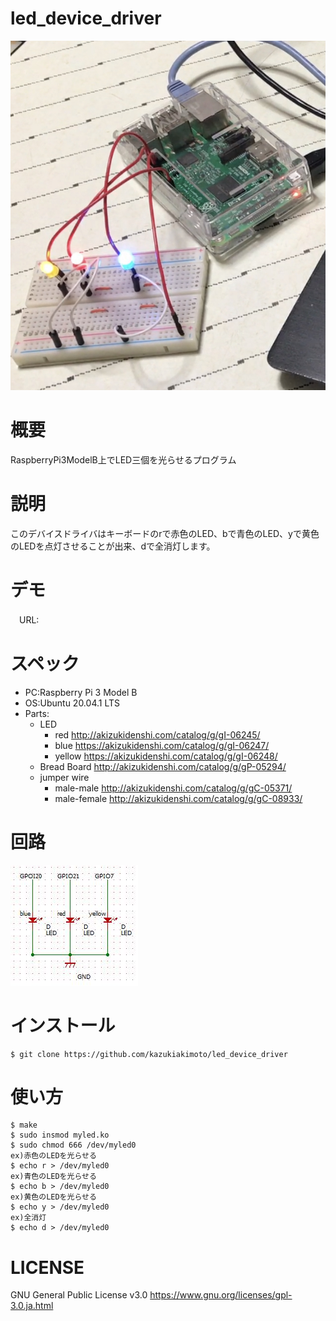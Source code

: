 # led_device_driver
![Alt](https://github.com/kazukiakimoto/led_device_driver/blob/master/image/IMG_6012.PNG)

# 概要
RaspberryPi3ModelB上でLED三個を光らせるプログラム

# 説明
このデバイスドライバはキーボードのrで赤色のLED、bで青色のLED、yで黄色のLEDを点灯させることが出来、dで全消灯します。

# デモ
　URL:
 
# スペック
- PC:Raspberry Pi 3 Model B  
- OS:Ubuntu 20.04.1 LTS  
- Parts:
  - LED  
    - red http://akizukidenshi.com/catalog/g/gI-06245/ 
    - blue https://akizukidenshi.com/catalog/g/gI-06247/  
    - yellow https://akizukidenshi.com/catalog/g/gI-06248/  
  - Bread Board http://akizukidenshi.com/catalog/g/gP-05294/  
  - jumper wire 
    - male-male http://akizukidenshi.com/catalog/g/gC-05371/  
    - male-female http://akizukidenshi.com/catalog/g/gC-08933/  
# 回路
![Alt](https://github.com/kazukiakimoto/led_device_driver/blob/master/image/%E3%82%AD%E3%83%A3%E3%83%97%E3%83%81%E3%83%A3.JPG)

# インストール
~~~
$ git clone https://github.com/kazukiakimoto/led_device_driver
~~~

# 使い方
~~~
$ make
$ sudo insmod myled.ko  
$ sudo chmod 666 /dev/myled0 
ex)赤色のLEDを光らせる
$ echo r > /dev/myled0
ex)青色のLEDを光らせる
$ echo b > /dev/myled0
ex)黄色のLEDを光らせる
$ echo y > /dev/myled0
ex)全消灯
$ echo d > /dev/myled0
~~~


# LICENSE
GNU General Public License v3.0
https://www.gnu.org/licenses/gpl-3.0.ja.html
